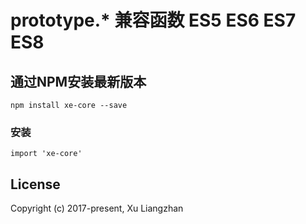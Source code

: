 # prototype.* 兼容函数 ES5 ES6 ES7 ES8

## 通过NPM安装最新版本

``` shell
npm install xe-core --save
```

### 安装
``` shell
import 'xe-core'
```
## License
Copyright (c) 2017-present, Xu Liangzhan